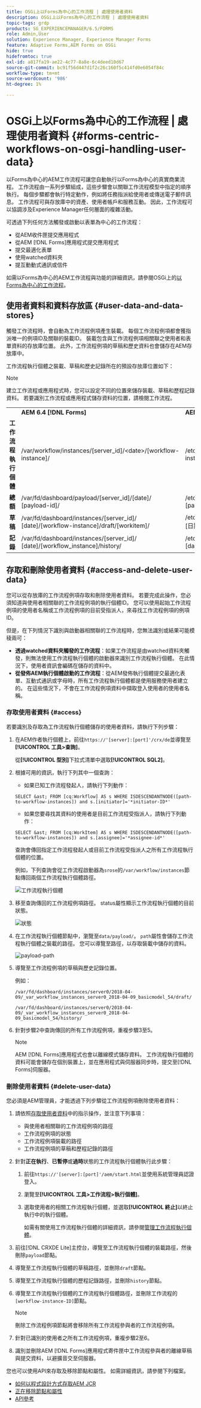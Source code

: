 ```yaml
---
title: OSGi上以Forms為中心的工作流程 | 處理使用者資料
description: OSGi上以Forms為中心的工作流程 | 處理使用者資料
topic-tags: grdp
products: SG_EXPERIENCEMANAGER/6.5/FORMS
role: Admin,User
solution: Experience Manager, Experience Manager Forms
feature: Adaptive Forms,AEM Forms on OSGi
hide: true
hidefromtoc: true
exl-id: a817fa19-ae22-4c77-8a8e-6c4deed10d67
source-git-commit: bc91f56d447d1f2c26c160f5c414fd0e6054f84c
workflow-type: tm+mt
source-wordcount: '986'
ht-degree: 1%

---
```


# OSGi上以Forms為中心的工作流程 | 處理使用者資料 {#forms-centric-workflows-on-osgi-handling-user-data}

以Forms為中心的AEM工作流程可讓您自動執行以Forms為中心的真實商業流程。 工作流程由一系列步驟組成，這些步驟會以關聯工作流程模型中指定的順序執行。 每個步驟都會執行特定動作，例如將任務指派給使用者或傳送電子郵件訊息。 工作流程可與存放庫中的資產、使用者帳戶和服務互動。 因此，工作流程可以協調涉及Experience Manager任何層面的複雜活動。

可透過下列任何方法觸發或啟動以表單為中心的工作流程：

* 從AEM收件匣提交應用程式
* 從AEM [!DNL Forms]應用程式提交應用程式
* 提交最適化表單
* 使用watched資料夾
* 提互動動式通訊或信件

如需以Forms為中心的AEM工作流程與功能的詳細資訊，請參閱OSGi上的[以Forms為中心的工作流程](/help/forms/using/aem-forms-workflow.md)。

## 使用者資料和資料存放區 {#user-data-and-data-stores}

觸發工作流程時，會自動為工作流程例項產生裝載。 每個工作流程例項都會獲指派唯一的例項ID及關聯的裝載ID。 裝載包含與工作流程例項相關聯之使用者和表單資料的存放庫位置。 此外，工作流程例項的草稿和歷史資料也會儲存在AEM存放庫中。

工作流程執行個體之裝載、草稿和歷史記錄所在的預設存放庫位置如下：

>[!NOTE]
>
>建立工作流程或應用程式時，您可以設定不同的位置來儲存裝載、草稿和歷程記錄資料。 若要識別工作流程或應用程式儲存資料的位置，請檢閱工作流程。

<table>
 <tbody>
  <tr>
   <td> </td>
   <td><b>AEM 6.4 [!DNL Forms]</b></td>
   <td><b>AEM 6.3 [!DNL Forms]</b></td>
  </tr>
  <tr>
   <td><strong>工作流程<br />執行個體</strong></td>
   <td>/var/workflow/instances/[server_id]/&lt;date&gt;/[workflow-instance]/</td>
   <td>/etc/workflow/instances/[server_id]/[date]/[workflow-instance]/</td>
  </tr>
  <tr>
   <td><strong>總額</strong></td>
   <td>/var/fd/dashboard/payload/[server_id]/[date]/<br /> [payload-id]/</td>
   <td>/etc/fd/dashboard/payload/[server_id]/[date]/<br /> [payload-id]/</td>
  </tr>
  <tr>
   <td><strong>草稿</strong></td>
   <td>/var/fd/dashboard/instances/[server_id]/<br /> [date]/[workflow-instance]/draft/[workitem]/</td>
   <td>/etc/fd/dashboard/instances/[server_id]/<br /> [日期]/[workflow-instance]/draft/[workitem]/</td>
  </tr>
  <tr>
   <td><strong>記錄</strong></td>
   <td>/var/fd/dashboard/instances/[server_id]/<br /> [date]/[workflow_instance]/history/</td>
   <td>/etc/fd/dashboard/instances/[server_id]/<br /> [date]/[workflow_instance]/history/</td>
  </tr>
 </tbody>
</table>

## 存取和刪除使用者資料 {#access-and-delete-user-data}

您可以從存放庫的工作流程例項存取和刪除使用者資料。 若要完成此操作，您必須知道與使用者相關聯的工作流程例項的執行個體ID。 您可以使用起始工作流程例項的使用者名稱或工作流程例項的目前受指派人，來尋找工作流程例項的例項ID。

但是，在下列情況下識別與啟動器相關聯的工作流程時，您無法識別或結果可能模稜兩可：

* **透過watched資料夾觸發的工作流程**：如果工作流程是由watched資料夾觸發，則無法使用工作流程執行個體的啟動器來識別工作流程執行個體。 在此情況下，使用者資訊會編碼在儲存的資料中。
* **從發佈AEM執行個體啟動的工作流程**：從AEM發佈執行個體提交最適化表單、互動式通訊或字母時，所有工作流程執行個體都是使用服務使用者建立的。 在這些情況下，不會在工作流程例項資料中擷取登入使用者的使用者名稱。

### 存取使用者資料 {#access}

若要識別及存取為工作流程執行個體儲存的使用者資料，請執行下列步驟：

1. 在AEM作者執行個體上，前往`https://'[server]:[port]'/crx/de`並導覽至&#x200B;**[!UICONTROL 工具>查詢]**。

   從&#x200B;**[!UICONTROL 型別]**&#x200B;下拉式清單中選取&#x200B;**[!UICONTROL SQL2]**。

1. 根據可用的資訊，執行下列其中一個查詢：

   * 如果已知工作流程發起人，請執行下列動作：

   `SELECT &ast; FROM [cq:Workflow] AS s WHERE ISDESCENDANTNODE([path-to-workflow-instances]) and s.[initiator]='*initiator-ID*'`

   * 如果您要尋找其資料的使用者是目前工作流程受指派人，請執行下列動作：

   `SELECT &ast; FROM [cq:WorkItem] AS s WHERE ISDESCENDANTNODE([path-to-workflow-instances]) and s.[assignee]='*assignee-id*'`

   查詢會傳回指定工作流程發起人或目前工作流程受指派人之所有工作流程執行個體的位置。

   例如，下列查詢會從工作流程啟動器為`srose`的`/var/workflow/instances`節點傳回兩個工作流程執行個體路徑。

   ![工作流程執行個體](assets/workflow-instance.png)

1. 移至查詢傳回的工作流程例項路徑。 status屬性顯示工作流程執行個體的目前狀態。

   ![狀態](assets/status.png)

1. 在工作流程執行個體節點中，瀏覽至`data/payload/`。 `path`屬性會儲存工作流程執行個體之裝載的路徑。 您可以導覽至路徑，以存取裝載中儲存的資料。

   ![payload-path](assets/payload-path.png)

1. 導覽至工作流程例項的草稿與歷史記錄位置。

   例如：

   `/var/fd/dashboard/instances/server0/2018-04-09/_var_workflow_instances_server0_2018-04-09_basicmodel_54/draft/`

   `/var/fd/dashboard/instances/server0/2018-04-09/_var_workflow_instances_server0_2018-04-09_basicmodel_54/history/`

1. 針對步驟2中查詢傳回的所有工作流程例項，重複步驟3至5。

   >[!NOTE]
   >
   >AEM [!DNL Forms]應用程式也會以離線模式儲存資料。 工作流程執行個體的資料可能會儲存在個別裝置上，並在應用程式與伺服器同步時，提交至[!DNL Forms]伺服器。

### 刪除使用者資料 {#delete-user-data}

您必須是AEM管理員，才能透過下列步驟從工作流程例項刪除使用者資料：

1. 請依照[存取使用者資料](/help/forms/using/forms-workflow-osgi-handling-user-data.md#access)中的指示操作，並注意下列事項：

   * 與使用者相關聯的工作流程例項的路徑
   * 工作流程例項的狀態
   * 工作流程例項裝載的路徑
   * 工作流程例項的草稿和歷程記錄的路徑

1. 針對&#x200B;**正在執行**、**已暫停**&#x200B;或&#x200B;**過時**&#x200B;狀態的工作流程執行個體執行此步驟：

   1. 前往`https://'[server]:[port]'/aem/start.html`並使用系統管理員認證登入。
   1. 瀏覽至&#x200B;**[!UICONTROL 工具>工作流程>執行個體]**。
   1. 選取使用者的相關工作流程執行個體，並選取&#x200B;**[!UICONTROL 終止]**&#x200B;以終止執行中的執行個體。

      如需有關使用工作流程執行個體的詳細資訊，請參閱[管理工作流程執行個體](/help/sites-administering/workflows-administering.md)。

1. 前往[!DNL CRXDE Lite]主控台，導覽至工作流程執行個體的裝載路徑，然後刪除`payload`節點。
1. 導覽至工作流程執行個體的草稿路徑，並刪除`draft`節點。
1. 導覽至工作流程執行個體的歷程記錄路徑，並刪除`history`節點。
1. 導覽至工作流程執行個體的工作流程執行個體路徑，並刪除工作流程的`[workflow-instance-ID]`節點。

   >[!NOTE]
   >
   >刪除工作流程例項節點將會移除所有工作流程參與者的工作流程例項。

1. 針對已識別的使用者之所有工作流程例項，重複步驟2至6。
1. 識別並刪除AEM [!DNL Forms]應用程式寄件匣中工作流程參與者的離線草稿與提交資料，以避擴音交至伺服器。

您也可以使用API來存取及移除節點和屬性。 如需詳細資訊，請參閱下列檔案。

* [如何以程式設計方式存取AEM JCR](/help/sites-developing/access-jcr.md)
* [正在移除節點和屬性](https://developer.adobe.com/experience-manager/reference-materials/spec/jcr/2.0/10_Writing.html#10.9%20Removing%20Nodes%20and%20Properties)
* [API參考](https://helpx.adobe.com/experience-manager/6-3/sites-developing/reference-materials/javadoc/overview-summary.html)
